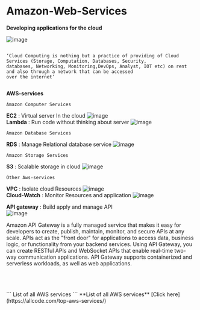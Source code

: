 # Amazon-Web-Services

**Developing applications for the cloud**

![image](https://user-images.githubusercontent.com/67835881/161903393-00939f73-6512-49e8-a067-6ff74b424106.png)
 
``` 
 
‘Cloud Computing is nothing but a practice of providing of Cloud Services (Storage, Computation, Databases, Security,
databases, Networking, Monitoring,DevOps, Analyst, IOT etc) on rent and also through a network that can be accessed 
over the internet’
 
``` 
 
**AWS-services** 
<br>

```
Amazon Computer Services
```
**EC2** : Virtual server In the cloud
![image](https://user-images.githubusercontent.com/67835881/161905106-f0677d7c-1510-4283-a35a-a24d3654afd5.png)
<br>
**Lambda** : Run code without thinking about server 
![image](https://user-images.githubusercontent.com/67835881/161906638-e542f5c9-e06c-4da8-a8c7-d2a83fc91aab.png)

```
Amazon Database Services
```
**RDS** : Manage Relational database service
![image](https://user-images.githubusercontent.com/67835881/161906952-023b68e7-596d-46a1-9906-f47de4e217dc.png)

```
Amazon Storage Services
```
**S3** : Scalable storage in cloud
![image](https://user-images.githubusercontent.com/67835881/161907333-5382b237-7741-4f7b-96ae-de09948c13eb.png)


```
Other Aws-services 
```
**VPC** : Isolate cloud Resources 
![image](https://user-images.githubusercontent.com/67835881/161907668-24a4fefd-1654-4141-9bb9-14d427028583.png)
<br>
**Cloud-Watch** : Monitor Resources and application
![image](https://user-images.githubusercontent.com/67835881/161908916-2c8bad22-e227-42d8-9e9c-047756df72a3.png)


**API gateway** : Build apply and manage API
<br>
![image](https://user-images.githubusercontent.com/67835881/161909982-6b228f3f-60ab-41ea-8a11-dc28a130ee66.png)

Amazon API Gateway is a fully managed service that makes it easy for developers to create, publish, maintain, monitor, and secure APIs at any scale. APIs act as the "front door" for applications to access data, business logic, or functionality from your backend services. Using API Gateway, you can create RESTful APIs and WebSocket APIs that enable real-time two-way communication applications. API Gateway supports containerized and serverless workloads, as well as web applications.

<br>
<br>
<br>
```
List of all AWS services
```
**List of all AWS services** [Click here](https://allcode.com/top-aws-services/)
<br>

